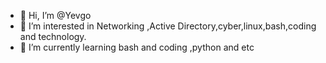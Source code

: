 - 👋 Hi, I’m @Yevgo
- 👀 I’m interested in Networking ,Active Directory,cyber,linux,bash,coding and technology.
- 🌱 I’m currently learning bash and coding ,python and etc 


<!---
Yevgo/Yevgo is a ✨ special ✨ repository because its `README.md` (this file) appears on your GitHub profile.
You can click the Preview link to take a look at your changes.
--->
